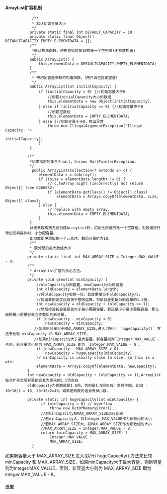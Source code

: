 #### ArrayList扩容机制

                /**
                * 默认初始容量大小
                */
               private static final int DEFAULT_CAPACITY = 10;
               private static final Object[] DEFAULTCAPACITY_EMPTY_ELEMENTDATA = {};
               /**
                *默认构造函数，使用初始容量10构造一个空列表(无参数构造)
                */
               public ArrayList() {
                   this.elementData = DEFAULTCAPACITY_EMPTY_ELEMENTDATA;
               }
               /**
                * 带初始容量参数的构造函数。（用户自己指定容量）
                */
               public ArrayList(int initialCapacity) {
                   if (initialCapacity > 0) {//初始容量大于0
                       //创建initialCapacity大小的数组
                       this.elementData = new Object[initialCapacity];
                   } else if (initialCapacity == 0) {//初始容量等于0
                       //创建空数组
                       this.elementData = EMPTY_ELEMENTDATA;
                   } else {//初始容量小于0，抛出异常
                       throw new IllegalArgumentException("Illegal Capacity: "+
                                                          initialCapacity);
                   }
               }
               
              /**
               *如果指定的集合为null，throws NullPointerException。
               */
                public ArrayList(Collection<? extends E> c) {
                   elementData = c.toArray();
                   if ((size = elementData.length) != 0) {
                       // c.toArray might (incorrectly) not return Object[] (see 6260652)
                       if (elementData.getClass() != Object[].class)
                           elementData = Arrays.copyOf(elementData, size, Object[].class);
                   } else {
                       // replace with empty array.
                       this.elementData = EMPTY_ELEMENTDATA;
                   }
               }
               以无参数构造方法创建ArrayList时，初始化赋值的是一个空数组。对数组进行添加元素操作时，才分配容量。
               即向数组中添加第一个元素时，数组容量扩为10。
               /**
               * 要分配的最大数组大小
               */
              private static final int MAX_ARRAY_SIZE = Integer.MAX_VALUE - 8;
              /**
               * ArrayList扩容的核心方法。
               */
              private void grow(int minCapacity) {
                  //oldCapacity为旧容量，newCapacity为新容量
                  int oldCapacity = elementData.length;
                  //将oldCapacity右移一位，其效果相当于oldCapacity/2，
                  //位运算的速度远远快于整除运算，将新容量更新为旧容量的1.5倍，
                  int newCapacity = oldCapacity + (oldCapacity >> 1);
                  //然后检查新容量是否大于最小需要容量，若还是小于最小需要容量，那么就把最小需要容量当作数组的新容量，
                  if (newCapacity - minCapacity < 0)
                      newCapacity = minCapacity;
                 //如果新容量大于MAX_ARRAY_SIZE,进入(执行) `hugeCapacity()` 方法来比较 minCapacity 和 MAX_ARRAY_SIZE，
                 //如果minCapacity大于最大容量，新容量则为`Integer.MAX_VALUE`，否则，新容量大小则为 MAX_ARRAY_SIZE 即为 `Integer.MAX_VALUE - 8`。
                  if (newCapacity - MAX_ARRAY_SIZE > 0)
                      newCapacity = hugeCapacity(minCapacity);
                  // minCapacity is usually close to size, so this is a win:
                  elementData = Arrays.copyOf(elementData, newCapacity);
              }
              int newCapacity = oldCapacity + (oldCapacity >> 1),ArrayList每次扩容之后容量都会变为原来的1.5倍左右
              oldCapacity为偶数就是1.5倍，否则是1.5倍左右）奇偶不同，比如 ：10+10/2 = 15, 33+33/2=49。如果是奇数的话会丢掉小数.
              
              private static int hugeCapacity(int minCapacity) {
                    if (minCapacity < 0) // overflow
                        throw new OutOfMemoryError();
                    //对minCapacity和MAX_ARRAY_SIZE进行比较
                    //若minCapacity大，将Integer.MAX_VALUE作为新数组的大小
                    //若MAX_ARRAY_SIZE大，将MAX_ARRAY_SIZE作为新数组的大小
                    //MAX_ARRAY_SIZE = Integer.MAX_VALUE - 8;
                    return (minCapacity > MAX_ARRAY_SIZE) ?
                        Integer.MAX_VALUE :
                        MAX_ARRAY_SIZE;
                }
如果新容量大于 MAX_ARRAY_SIZE,进入(执行) hugeCapacity() 方法来比较 minCapacity 和 MAX_ARRAY_SIZE，如果minCapacity大于最大容量，则新容量则为Integer.MAX_VALUE，否则，新容量大小则为 MAX_ARRAY_SIZE 即为 Integer.MAX_VALUE - 8。
#### 泛型
